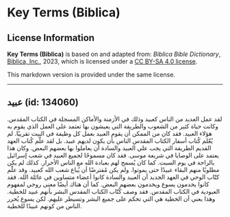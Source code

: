 # Key Terms (Biblica)

## License Information

**Key Terms (Biblica)** is based on and adapted from: _Biblica Bible Dictionary_, [Biblica, Inc.](https://www.biblica.com/), 2023, which is licensed under a [CC BY-SA 4.0 license](https://creativecommons.org/licenses/by-sa/4.0/legalcode.en).

This markdown version is provided under the same license.



--------------------------------

## عبيد (id: 134060)

لقد عمل العديد من الناس كعبيد وذلك في الأزمنة والأماكن المسجلة في الكتاب المقدس. وكانت حياة كثير من الشعوب والطريقة التي يعيشون بها تعتمد على العمل الذي يقوم به هؤلاء العبيد. فقد كان من الممكن أن يقوم العبيد بعمل كل وظيفة في البيت تقريبًا. لم يُعّلم كُتاب أسفار الكتاب المقدس الناس بأن يكون لديهم عبيد. بل لقد علّم كُتاب العهد القديم الطريقة التي يجب علي العبيد والسادة أن يعاملوا بها بعضهم البعض. وكان هذا يعتمد على الوصايا في شريعة موسى. فقد كان مسموحًا لجميع العبيد في شعب إسرائيل بالراحة في يوم السبت. كما كان يُسمح لهم بعبادة الله مع الناس الأحرار. كذلك لم يكن مطلوبًا منهم البقاء عبيدًا حتى يموتوا. ولم يكن مُفترضًا أن يُباع شعب الله كعبيد. وقد علّم كتّاب الوحي في العهد الجديد أن العبيد والسادة كانوا أعضاء متساوين في عائلة الله. فقد كانوا يخدمون يسوع ويخدمون بعضهم البعض. كما أن هناك أيضًا معنى روحي لمفهوم العبودية في الكتاب المقدس. فقد وصف كُتّاب الكتاب المقدس البشر بأنهم عبيد للخطية. وهذا يعني أن الخطية هي التي تحكم على جميع البشر وتسيطر عليهم. لكن يسوع يُحرر الناس من كونهم عبيدًا للخطية.


